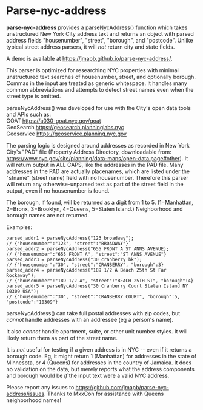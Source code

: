 # Parse-nyc-address

**parse-nyc-address** provides a parseNycAddress() function which takes unstructured New York City address text and returns an object with parsed address fields "housenumber", "street", "borough", and "postcode". Unlike typical street address parsers, it will *not* return city and state fields.

A demo is available at https://jmapb.github.io/parse-nyc-address/.

This parser is optimized for researching NYC properties with minimal unstructured text searches of housenumber, street, and optionally borough. Commas in the input are treated as generic whitespace. It handles many common abbreviations and attempts to detect street names even when the street type is omitted.

parseNycAddress() was developed for use with the City's open data tools and APIs such as:<br>
GOAT https://a030-goat.nyc.gov/goat<br>
GeoSearch https://geosearch.planninglabs.nyc<br>
Geoservice https://geoservice.planning.nyc.gov

The parsing logic is designed around addresses as recorded in New York City's "PAD" file (Property Address Directory, downloadable from:
https://www.nyc.gov/site/planning/data-maps/open-data.page#other).
It will return output in ALL CAPS, like the addresses in the PAD file. Many addresses in the PAD are actually placenames, which are listed under the "stname" (street name) field with no housenumber. Therefore this parser will return any otherwise-unparsed text as part of the street field in the output, even if no housenumber is found.

The borough, if found, will be returned as a digit from 1 to 5. (1=Manhattan, 2=Bronx, 3=Brooklyn, 4=Queens, 5=Staten Island.) Neighborhood and borough names are not returned.

Examples:
```
parsed_addr1 = parseNycAddress("123 broadway");
// {"housenumber":"123", "street":"BROADWAY"}`
parsed_addr2 = parseNycAddress("655 FRONT A ST ANNS AVENUE);
// {"housenumber":"655 FRONT A", "street":"ST ANNS AVENUE"}
parsed_addr3 = parseNycAddress("30 cranberry bk");
// {"housenumber":"30", "street":"CRANBERRY", "borough":3}
parsed_addr4 = parseNycAddress("189 1/2 A Beach 25th St Far Rockaway");
// {"housenumber":"189 1/2 A", "street":"BEACH 25TH ST", "borough":4}
parsed_addr5 = parseNycAddress("30 Cranberry Court Staten Island NY 10309 USA");
// {"housenumber":"30", "street":"CRANBERRY COURT", "borough":5, "postcode":"10309"}
```

parseNycAddress() can take full postal addresses with zip codes, but *cannot* handle addresses with an addressee (eg a person's name).

It also *cannot* handle apartment, suite, or other unit number styles. It will likely return them as part of the street name.

It is *not* useful for testing if a given address is in NYC -- even if it returns a borough code. Eg, it might return 1 (Manhattan) for addresses in the state of Minnesota, or 4 (Queens) for addresses in the country of Jamaica. It does no validation on the data, but merely reports what the address components and borough would be *if* the input text were a valid NYC address.

Please report any issues to https://github.com/jmapb/parse-nyc-address/issues. Thanks to MxxCon for assistance with Queens neighborhood names!
